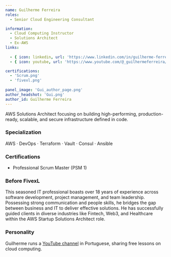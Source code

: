```yaml
---
name: Guilherme Ferreira
roles:
  - Senior Cloud Engineering Consultant

information:
  - Cloud Computing Instructor
  - Solutions Architect
  - Ex-AWS 
links:
  
  - { icon: linkedin, url: 'https://www.linkedin.com/in/guilherme-ferreira-372a1028/' }
  - { icon: youtube, url: 'https://www.youtube.com/@_guilhermeferreira/videos' }

certifications:
  - 'Scrum.png'
  - 'fivexl.png'
  
panel_image: 'Gui_author_page.png'
author_headshot: 'Gui.png'
author_id: Guilherme Ferreira
---
```

AWS Solutions Architect focusing on building high-performing, production-ready, scalable, and secure infrastructure defined in code. 
### Specialization
AWS · DevOps · Terraform · Vault · Consul · Ansible
### Certifications
* Professional Scrum Master (PSM 1) 
### Before FivexL
This seasoned IT professional boasts over 18 years of experience across software development, project management, and team leadership. Possessing strong communication and people skills, he bridges the gap between business and IT to deliver effective solutions. 
He has successfully guided clients in diverse industries like Fintech, Web3, and Healthcare within the AWS Startup Solutions Architect role.
### Personality
Guilherme runs a [YouTube channel](https://www.youtube.com/@_guilhermeferreira/videos) in Portuguese, sharing free lessons on cloud computing. 
